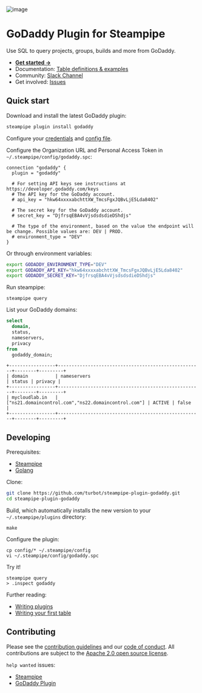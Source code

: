 ![image](https://hub.steampipe.io/images/plugins/turbot/godaddy-social-graphic.png)

# GoDaddy Plugin for Steampipe

Use SQL to query projects, groups, builds and more from GoDaddy.

- **[Get started →](https://hub.steampipe.io/plugins/turbot/godaddy)**
- Documentation: [Table definitions & examples](https://hub.steampipe.io/plugins/turbot/godaddy/tables)
- Community: [Slack Channel](https://steampipe.io/community/join)
- Get involved: [Issues](https://github.com/turbot/steampipe-plugin-godaddy/issues)

## Quick start

Download and install the latest GoDaddy plugin:

```bash
steampipe plugin install godaddy
```

Configure your [credentials](https://hub.steampipe.io/plugins/turbot/godaddy#credentials) and [config file](https://hub.steampipe.io/plugins/turbot/godaddy#configuration).

Configure the Organization URL and Personal Access Token in `~/.steampipe/config/godaddy.spc`:

```hcl
connection "godaddy" {
  plugin = "godaddy"

  # For setting API keys see instructions at https://developer.godaddy.com/keys
  # The API key for the GoDaddy account.
  # api_key = "hkw64xxxxabchttXW_TmcsFgxJQBvLjE5Lda8402"

  # The secret key for the GoDaddy account.
  # secret_key = "DjfrsqEBA4vVjsdsdsdieDShdjs"

  # The type of the environment, based on the value the endpoint will be change. Possible values are: DEV | PROD.
  # environment_type = "DEV"
}
```

Or through environment variables:

```sh
export GODADDY_ENVIRONMENT_TYPE="DEV"
export GODADDY_API_KEY="hkw64xxxxabchttXW_TmcsFgxJQBvLjE5Lda8402"
export GODADDY_SECRET_KEY="DjfrsqEBA4vVjsdsdsdieDShdjs"
```

Run steampipe:

```shell
steampipe query
```

List your GoDaddy domains:

```sql
select
  domain,
  status,
  nameservers,
  privacy
from
  godaddy_domain;
```

```
+-----------------+-----------------------------------------------------+--------+---------+
| domain          | nameservers                                         | status | privacy |
+-----------------+-----------------------------------------------------+--------+---------+
| mycloudlab.in   | ["ns21.domaincontrol.com","ns22.domaincontrol.com"] | ACTIVE | false   |
+-----------------+-----------------------------------------------------+--------+---------+
```

## Developing

Prerequisites:

- [Steampipe](https://steampipe.io/downloads)
- [Golang](https://golang.org/doc/install)

Clone:

```sh
git clone https://github.com/turbot/steampipe-plugin-godaddy.git
cd steampipe-plugin-godaddy
```

Build, which automatically installs the new version to your `~/.steampipe/plugins` directory:

```
make
```

Configure the plugin:

```
cp config/* ~/.steampipe/config
vi ~/.steampipe/config/godaddy.spc
```

Try it!

```
steampipe query
> .inspect godaddy
```

Further reading:

- [Writing plugins](https://steampipe.io/docs/develop/writing-plugins)
- [Writing your first table](https://steampipe.io/docs/develop/writing-your-first-table)

## Contributing

Please see the [contribution guidelines](https://github.com/turbot/steampipe/blob/main/CONTRIBUTING.md) and our [code of conduct](https://github.com/turbot/steampipe/blob/main/CODE_OF_CONDUCT.md). All contributions are subject to the [Apache 2.0 open source license](https://github.com/turbot/steampipe-plugin-godaddy/blob/main/LICENSE).

`help wanted` issues:

- [Steampipe](https://github.com/turbot/steampipe/labels/help%20wanted)
- [GoDaddy Plugin](https://github.com/turbot/steampipe-plugin-godaddy/labels/help%20wanted)
